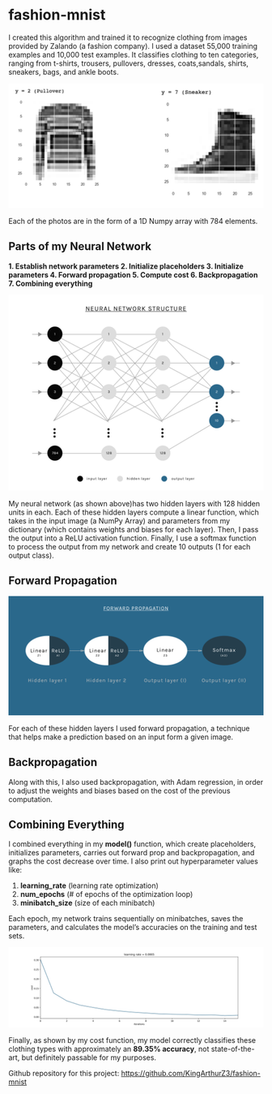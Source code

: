 # fashion-mnist

I created this algorithm and trained it to recognize clothing from images provided by Zalando (a fashion company). I used a dataset 55,000 training examples and 10,000 test examples. It classifies clothing to ten categories, ranging from t-shirts, trousers, pullovers, dresses, coats,sandals, shirts, sneakers, bags, and ankle boots.

![network structure](https://github.com/KingArthurZ3/fashion-mnist/blob/master/resources/data_set_image.png "network_structure")

Each of the photos are in the form of a 1D Numpy array with 784 elements.

## Parts of my Neural Network

**1. Establish network parameters
2. Initialize placeholders
3. Initialize parameters
4. Forward propagation
5. Compute cost 
6. Backpropagation
7. Combining everything**

![network structure](https://github.com/KingArthurZ3/fashion-mnist/blob/master/resources/network_structure.png "network_structure")

My neural network (as shown above)has two hidden layers with 128 hidden units in each. Each of these hidden layers
compute a linear function, which takes in the input image (a NumPy Array) and parameters from my dictionary (which contains weights and biases for each layer). Then, I pass the output into a ReLU activation function. Finally, I use a softmax function to process the output from my network and create 10 outputs (1 for each output class).

## Forward Propagation

![forward propagation](https://github.com/KingArthurZ3/fashion-mnist/blob/master/resources/forward_propagation.png "forward_propagation")

For each of these hidden layers I used forward propagation, a technique that helps make a prediction based
on an input form a given image.  

## Backpropagation

Along with this, I also used backpropagation, with Adam regression, in order to
adjust the weights and biases based on the cost of the previous computation.

## Combining Everything

I combined everything in my **model()** function, which create placeholders, initializes parameters, carries out forward prop and backpropagation, and graphs the cost decrease over time. I also print out hyperparameter values like:

1. **learning_rate** (learning rate optimization)
2. **num_epochs** (# of epochs of the optimization loop)
3. **minibatch_size** (size of each minibatch)

Each epoch, my network trains sequentially on minibatches, saves the parameters, and calculates the model’s accuracies on the training and test sets.

![cost-function](https://github.com/KingArthurZ3/fashion-mnist/blob/master/resources/costs.png "cost_function")

Finally, as shown by my cost function, my model correctly classifies these clothing types with approximately an
**89.35% accuracy**, not state-of-the-art, but definitely passable for my purposes.

Github repository for this project: https://github.com/KingArthurZ3/fashion-mnist
